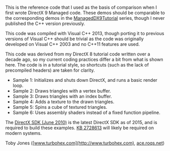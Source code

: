 This is the reference code that I used as the basis of comparison when I
first wrote DirectX 9 Managed code. These demos should be comparable to
the corresponding demos in the
[ManagedDX9Tutorial](https://github.com/AceRoqs/directx_tutorials/tree/master/ManagedDX9Tutorial)
series, though I never published the C++ version previously.

This code was compiled with Visual C++ 2013, though porting it to
previous versions of Visual C++ should be trivial as the code was
originally developed on Visual C++ 2003 and no C++11 features are used.

This code was derived from my DirectX 8 tutorial code written over a
decade ago, so my current coding practices differ a bit from what is
shown here. The code is in a tutorial style, so shortcuts \(such as the
lack of precompiled headers\) are taken for clarity.

* Sample 1: Initializes and shuts down DirectX, and runs a basic render loop.
* Sample 2: Draws triangles with a vertex buffer.
* Sample 3: Draws triangles with an index buffer.
* Sample 4: Adds a texture to the drawn triangles.
* Sample 5: Spins a cube of textured triangles.
* Sample 6: Uses assembly shaders instead of a fixed function pipeline.

The [DirectX SDK \(June 2010\)](http://www.microsoft.com/en-us/download/details.aspx?id=6812)
is the latest DirectX SDK as of 2015, and is required to build these examples.
[KB 2728613](https://support.microsoft.com/kb/2728613/en-us) will likely be
required on modern systems.

Toby Jones \([www.turbohex.com](http://www.turbohex.com), [ace.roqs.net](http://ace.roqs.net)\)

